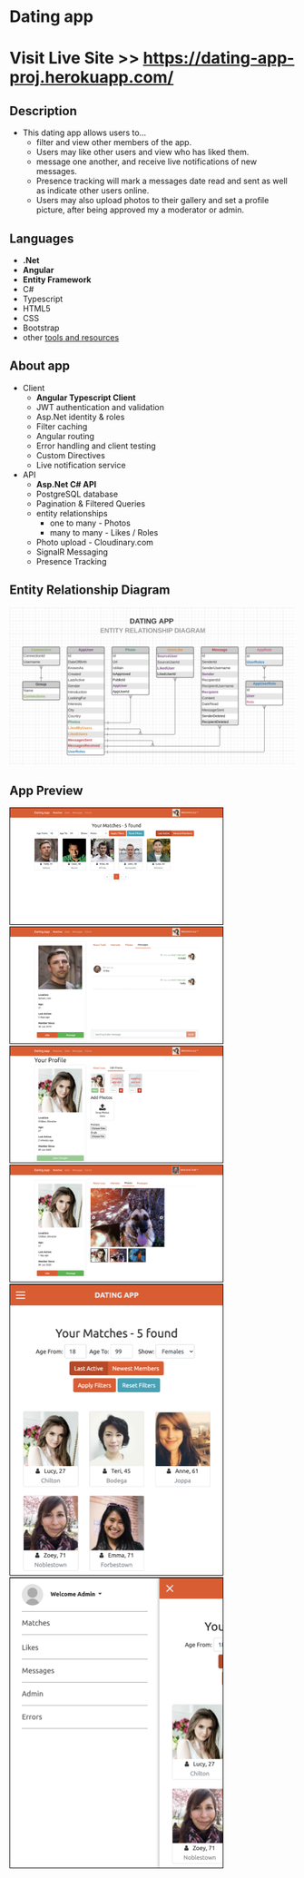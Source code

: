 # Dating app 

# Visit Live Site >> https://dating-app-proj.herokuapp.com/

## Description
- This dating app allows users to...
    - filter and view other members of the app. 
    - Users may like other users and view who has liked them. 
    - message one another, and receive live notifications of new messages. 
    - Presence tracking will mark a messages date read and sent as well as indicate other users online. 
    - Users may also upload photos to their gallery and set a profile picture, after being approved my a moderator or admin. 

## Languages
- **.Net**
- **Angular**
- **Entity Framework**
- C#
- Typescript
- HTML5
- CSS
- Bootstrap
- other [tools and resources](tools-rescources.md)

## About app
- Client 
    - **Angular Typescript Client**
    - JWT authentication and validation
    - Asp.Net identity & roles
    - Filter caching
    - Angular routing
    - Error handling and client testing
    - Custom Directives
    - Live notification service
- API 
    - **Asp.Net C# API**
    - PostgreSQL database
    - Pagination & Filtered Queries
    - entity relationships
        - one to many - Photos
        - many to many - Likes / Roles
    - Photo upload - Cloudinary.com
    - SignalR Messaging
    - Presence Tracking 
## Entity Relationship Diagram
<img src="API/assets/images/erd.png" alt="erd" >

## App Preview
<div display="flex">
    <!-- <img src="API/assets/images/signup.png" alt="signup" width="375"> -->
    <img src="API/assets/images/matches.png" alt="matches" width="375" style="border: 1px solid black;">
    <img src="API/assets/images/messages.png" alt="messages" width="375" style="border: 1px solid black;">
    <img src="API/assets/images/photo-upload.png" alt="photo-upload" width="375" style="border: 1px solid black;">
    <!-- <img src="API/assets/images/admin-roles.png" alt="admin-roles" width="375"> -->
    <!-- <img src="API/assets/images/admin-photos.png" alt="admin-photos" width="375"> -->
    <img src="API/assets/images/photo-gallery.png" alt="photo-gallery" width="375" style="border: 1px solid black;">
    <!-- <img src="API/assets/images/errors.png" alt="errors" width="375"> -->
    <img src="API/assets/images/mobile-matches.png" alt="mobile-matches" width="375" style="border: 1px solid black;"> 
    <img src="API/assets/images/mobile-sidebar.png" alt="mobile-sidebar" width="375" style="border: 1px solid black;">
</div>